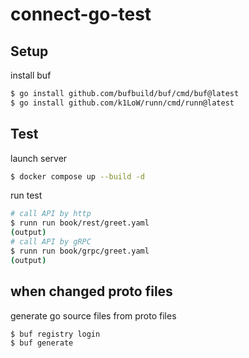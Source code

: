 # connect-go-test

## Setup

install buf

```bash
$ go install github.com/bufbuild/buf/cmd/buf@latest
$ go install github.com/k1LoW/runn/cmd/runn@latest
```

## Test

launch server

```bash
$ docker compose up --build -d
```

run test

```bash
# call API by http
$ runn run book/rest/greet.yaml
(output)
# call API by gRPC
$ runn run book/grpc/greet.yaml
(output)
```

## when changed proto files

generate go source files from proto files

```bash
$ buf registry login
$ buf generate
```
